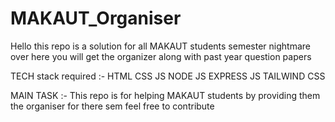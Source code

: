 # MAKAUT_Organiser
Hello this repo is a solution for all MAKAUT students semester nightmare over here you will get the organizer along with past year question papers 


TECH stack required :-
HTML
CSS
JS
NODE JS
EXPRESS JS 
TAILWIND CSS


MAIN TASK :-
This repo is for helping MAKAUT students by providing them the organiser for there sem feel free to contribute  

